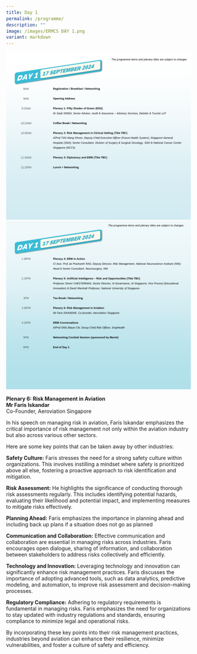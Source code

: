 ```yaml
---
title: Day 1
permalink: /programme/
description: ""
image: /images/ERMCS DAY 1.png
variant: markdown
---
```

![](/images/Slide1.png)![](/images/Slide2.png)


**Plenary 6: Risk Management in Aviation**
<br>
**Mr Faris Iskandar**
<br>
Co-Founder, Aeroviation Singapore

In his speech on managing risk in aviation, Faris Iskandar emphasizes the critical importance of risk management not only within the aviation industry but also across various other sectors.

Here are some key points that can be taken away by other industries:

**Safety Culture:** Faris stresses the need for a strong safety culture within organizations. This involves instilling a mindset where safety is prioritized above all else, fostering a proactive approach to risk identification and mitigation.

**Risk Assessment:** He highlights the significance of conducting thorough risk assessments regularly. This includes identifying potential hazards, evaluating their likelihood and potential impact, and implementing measures to mitigate risks effectively.

**Planning Ahead:** Faris emphasizes the importance in planning ahead and including back up plans if a situation does not go as planned

**Communication and Collaboration:** Effective communication and collaboration are essential in managing risks across industries. Faris encourages open dialogue, sharing of information, and collaboration between stakeholders to address risks collectively and efficiently.

**Technology and Innovation:** Leveraging technology and innovation can significantly enhance risk management practices. Faris discusses the importance of adopting advanced tools, such as data analytics, predictive modeling, and automation, to improve risk assessment and decision-making processes.

**Regulatory Compliance:** Adhering to regulatory requirements is fundamental in managing risks. Faris emphasizes the need for organizations to stay updated with industry regulations and standards, ensuring compliance to minimize legal and operational risks.

By incorporating these key points into their risk management practices, industries beyond aviation can enhance their resilience, minimize vulnerabilities, and foster a culture of safety and efficiency.


